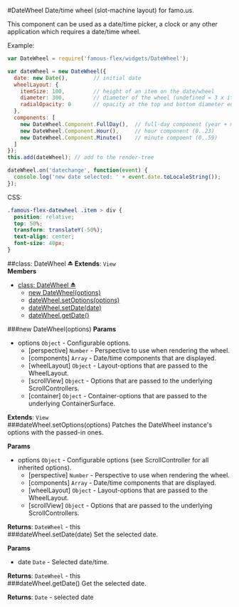 <a name="module_DateWheel"></a>
#DateWheel
Date/time wheel (slot-machine layout) for famo.us.

This component can be used as a date/time picker, a clock or
any other application which requires a date/time wheel.

Example:

```javascript
var DateWheel = require('famous-flex/widgets/DateWheel');

var dateWheel = new DateWheel({
  date: new Date(),        // initial date
  wheelLayout: {
    itemSize: 100,         // height of an item on the date/wheel
    diameter: 300,         // diameter of the wheel (undefined = 3 x itemSize)
    radialOpacity: 0       // opacity at the top and bottom diameter edge
  },
  components: [
    new DateWheel.Component.FullDay(),  // full-day component (year + month + day)
    new DateWheel.Component.Hour(),     // hour component (0..23)
    new DateWheel.Component.Minute()    // minute compoent (0..59)
  ]
});
this.add(dateWheel); // add to the render-tree

dateWheel.on('datechange', function(event) {
  console.log('new date selected: ' + event.date.toLocaleString());
});
```

CSS:

```css
.famous-flex-datewheel .item > div {
  position: relative;
  top: 50%;
  transform: translateY(-50%);
  text-align: center;
  font-size: 40px;
}
```

<a name="exp_module_DateWheel"></a>
##class: DateWheel ⏏
**Extends**: `View`  
**Members**

* [class: DateWheel ⏏](#exp_module_DateWheel)
  * [new DateWheel(options)](#exp_new_module_DateWheel)
  * [dateWheel.setOptions(options)](#module_DateWheel#setOptions)
  * [dateWheel.setDate(date)](#module_DateWheel#setDate)
  * [dateWheel.getDate()](#module_DateWheel#getDate)

<a name="exp_new_module_DateWheel"></a>
###new DateWheel(options)
**Params**

- options `Object` - Configurable options.  
  - \[perspective\] `Number` - Perspective to use when rendering the wheel.  
  - \[components\] `Array` - Date/time components that are displayed.  
  - \[wheelLayout\] `Object` - Layout-options that are passed to the WheelLayout.  
  - \[scrollView\] `Object` - Options that are passed to the underlying ScrollControllers.  
  - \[container\] `Object` - Container-options that are passed to the underlying ContainerSurface.  

**Extends**: `View`  
<a name="module_DateWheel#setOptions"></a>
###dateWheel.setOptions(options)
Patches the DateWheel instance's options with the passed-in ones.

**Params**

- options `Object` - Configurable options (see ScrollController for all inherited options).  
  - \[perspective\] `Number` - Perspective to use when rendering the wheel.  
  - \[components\] `Array` - Date/time components that are displayed.  
  - \[wheelLayout\] `Object` - Layout-options that are passed to the WheelLayout.  
  - \[scrollView\] `Object` - Options that are passed to the underlying ScrollControllers.  

**Returns**: `DateWheel` - this  
<a name="module_DateWheel#setDate"></a>
###dateWheel.setDate(date)
Set the selected date.

**Params**

- date `Date` - Selected date/time.  

**Returns**: `DateWheel` - this  
<a name="module_DateWheel#getDate"></a>
###dateWheel.getDate()
Get the selected date.

**Returns**: `Date` - selected date  
